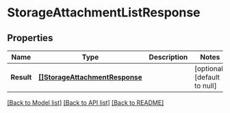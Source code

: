 # StorageAttachmentListResponse

## Properties
Name | Type | Description | Notes
------------ | ------------- | ------------- | -------------
**Result** | [**[]StorageAttachmentResponse**](StorageAttachment-response.md) |  | [optional] [default to null]

[[Back to Model list]](../README.md#documentation-for-models) [[Back to API list]](../README.md#documentation-for-api-endpoints) [[Back to README]](../README.md)


